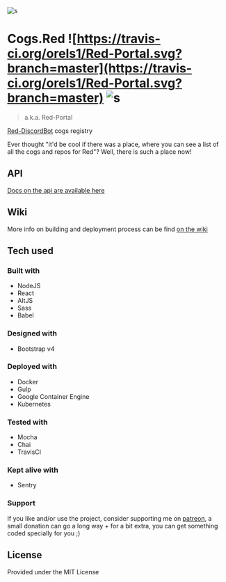 ![s](http://i.imgur.com/fTkm9Kz.jpg)

# Cogs.Red ![https://travis-ci.org/orels1/Red-Portal.svg?branch=master](https://travis-ci.org/orels1/Red-Portal.svg?branch=master) ![s](https://img.shields.io/badge/support%20me%20on-patreon-orange.svg)
>a.k.a. Red-Portal

[Red-DiscordBot](https://github.com/Twentysix26/Red-DiscordBot) cogs registry

Ever thought "it'd be cool if there was a place, where you can see a list of all the cogs and repos for Red"? Well, there is such a place now!

## API

[Docs on the api are available here](https://orels1.github.io/Red-Portal/)

## Wiki

More info on building and deployment process can be find [on the wiki](https://github.com/orels1/Red-Portal/wiki)

## Tech used
### Built with

- NodeJS
- React
- AltJS
- Sass
- Babel

### Designed with

- Bootstrap v4

### Deployed with

- Docker
- Gulp
- Google Container Engine
- Kubernetes

### Tested with

- Mocha
- Chai
- TravisCI

### Kept alive with

- Sentry

### Support
If you like and/or use the project, consider supporting me on [patreon](https://www.patreon.com/orels1), a small donation can go a long way + for a bit extra, you can get something coded specially for you ;)

## License
Provided under the MIT License


